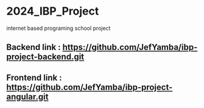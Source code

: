 # 2024_IBP_Project
internet based programing school project

## Backend link : https://github.com/JefYamba/ibp-project-backend.git
## Frontend link : https://github.com/JefYamba/ibp-project-angular.git
